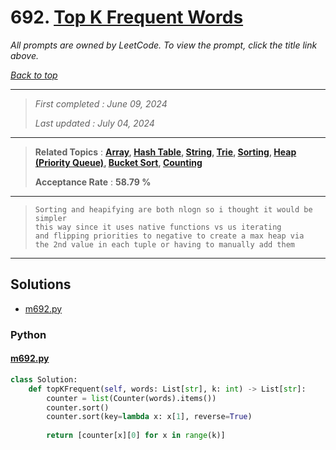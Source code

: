 # 692. [Top K Frequent Words](<https://leetcode.com/problems/top-k-frequent-words>)

*All prompts are owned by LeetCode. To view the prompt, click the title link above.*

*[Back to top](<../README.md>)*

------

> *First completed : June 09, 2024*
>
> *Last updated : July 04, 2024*

------

> **Related Topics** : **[Array](<by_topic/Array.md>), [Hash Table](<by_topic/Hash Table.md>), [String](<by_topic/String.md>), [Trie](<by_topic/Trie.md>), [Sorting](<by_topic/Sorting.md>), [Heap (Priority Queue)](<by_topic/Heap (Priority Queue).md>), [Bucket Sort](<by_topic/Bucket Sort.md>), [Counting](<by_topic/Counting.md>)**
>
> **Acceptance Rate** : **58.79 %**

------

> ```
> Sorting and heapifying are both nlogn so i thought it would be simpler
> this way since it uses native functions vs us iterating
> and flipping priorities to negative to create a max heap via
> the 2nd value in each tuple or having to manually add them
> ```

------

## Solutions

- [m692.py](<../my-submissions/m692.py>)
### Python
#### [m692.py](<../my-submissions/m692.py>)
```Python
class Solution:
    def topKFrequent(self, words: List[str], k: int) -> List[str]:
        counter = list(Counter(words).items())
        counter.sort()
        counter.sort(key=lambda x: x[1], reverse=True)
        
        return [counter[x][0] for x in range(k)]

```


